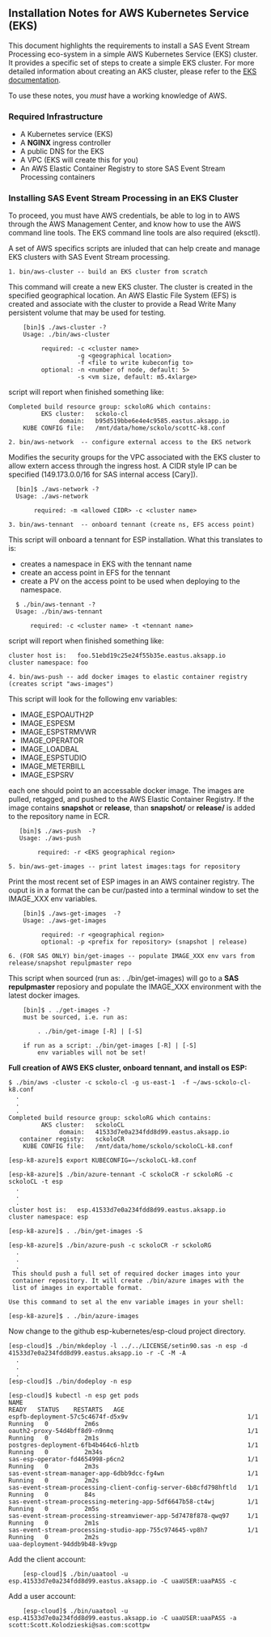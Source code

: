 ## Installation Notes for AWS Kubernetes Service (EKS)

This document highlights the requirements to
install a SAS Event Stream Processing eco-system in a simple AWS Kubernetes Service (EKS) cluster.  It provides a specific set of steps to create
a simple EKS cluster.
For more detailed information about creating an AKS cluster, please refer to the [EKS documentation](https://console.aws.amazon.com/eks/).

To use these notes, you _must_ have a working knowledge of AWS.

### Required Infrastructure
* A Kubernetes service (EKS) 
* A **NGINX** ingress controller
* A public DNS for the EKS
* A VPC (EKS will create this for you)
* An AWS Elastic Container Registry to store SAS Event Stream Processing containers


### Installing SAS Event Stream Processing in an EKS Cluster
To proceed, you must have AWS credentials, be able to
log in to AWS through the AWS Management Center, and know
how to use the AWS command line tools. The EKS command line tools
are also required (eksctl).

A set of AWS specifics scripts are inluded that can help create and
manage EKS clusters with SAS Event Stream processing.

```1. bin/aws-cluster -- build an EKS cluster from scratch```

This command will create a new EKS cluster. The cluster is created in
the specified geographical location. An AWS Elastic File System (EFS)
is created and associate with the cluster to provide a Read Write Many
persistent volume that may be used for testing.

```
    [bin]$ ./aws-cluster -?
    Usage: ./bin/aws-cluster

         required: -c <cluster name>
                   -g <geographical location>
                   -f <file to write kubeconfig to>
         optional: -n <number of node, default: 5>
                   -s <vm size, default: m5.4xlarge>
```
script will report when finished something like:
```
Completed build resource group: sckoloRG which contains:
         EKS cluster:   sckolo-cl
              domain:   b95d519bbe6e4e4c9585.eastus.aksapp.io
    KUBE CONFIG file:   /mnt/data/home/sckolo/scottC-k8.conf
```

```2. bin/aws-network  -- configure external access to the EKS network```

Modifies the security groups for the VPC associated with the EKS
cluster to allow extern access through the ingress host. A CIDR style
IP can be specified (149.173.0.0/16 for SAS internal access [Cary]).

```
  [bin]$ ./aws-network -?
  Usage: ./aws-network

       required: -m <allowed CIDR> -c <cluster name>
```


```3. bin/aws-tennant  -- onboard tennant (create ns, EFS access point)```

This script will onboard a tennant for ESP installation. What this translates to is:

- creates a namespace in EKS with the tennant name
- create an access point in EFS for the tennant
- create a PV on the access point to be used when deploying to the namespace.

```
  $ ./bin/aws-tennant -?
  Usage: ./bin/aws-tennant

      required: -c <cluster name> -t <tennant name>
```
script will report when finished something like:
```
cluster host is:   foo.51ebd19c25e24f55b35e.eastus.aksapp.io
cluster namespace: foo
```

```4. bin/aws-push -- add docker images to elastic container registry (creates script "aws-images")```

This script will look for the following env variables:
- IMAGE_ESPOAUTH2P
- IMAGE_ESPESM
- IMAGE_ESPSTRMVWR
- IMAGE_OPERATOR
- IMAGE_LOADBAL
- IMAGE_ESPSTUDIO
- IMAGE_METERBILL
- IMAGE_ESPSRV

each one should point to an accessable docker image. The images are pulled, retagged, and pushed to the AWS Elastic Container Registry. If the image contains **snapshot** or **release**, than **snapshot/** or **release/** is added to the repository name in ECR.

```
   [bin]$ ./aws-push  -?
   Usage: ./aws-push

        required: -r <EKS geographical region>

```

```5. bin/aws-get-images -- print latest images:tags for repository```

Print the most recent set of ESP images in an AWS container registry. The ouput is in a format the can be cur/pasted into a terminal window to set the IMAGE_XXX env variables. 

```
    [bin]$ ./aws-get-images  -?
    Usage: ./aws-get-images

         required: -r <geographical region>
         optional: -p <prefix for repository> (snapshot | release)
```

```6. (FOR SAS ONLY) bin/get-images -- populate IMAGE_XXX env vars from release/snapshot repulpmaster repo```

This script when sourced (run as: . ./bin/get-images) will go to a **SAS repulpmaster** reposiory and populate the IMAGE_XXX environment with the latest docker images. 
 
```
    [bin]$ . ./get-images -?
    must be sourced, i.e. run as:

        . ./bin/get-image [-R] | [-S]

    if run as a script: ./bin/get-images [-R] | [-S]
        env variables will not be set!
```
**Full creation of AWS EKS cluster, onboard tennant, and install os ESP:**

```
$ ./bin/aws -cluster -c sckolo-cl -g us-east-1  -f ~/aws-sckolo-cl-k8.conf
  .
  .
  .
Completed build resource group: sckoloRG which contains:
         AKS cluster:   sckoloCL
              domain:   41533d7e0a234fdd8d99.eastus.aksapp.io
   container registy:   sckoloCR
    KUBE CONFIG file:   /mnt/data/home/sckolo/sckoloCL-k8.conf
```
```
[esp-k8-azure]$ export KUBECONFIG=~/sckoloCL-k8.conf
```
```
[esp-k8-azure]$ ./bin/azure-tennant -C sckoloCR -r sckoloRG -c sckoloCL -t esp
  .
  .
  .
cluster host is:   esp.41533d7e0a234fdd8d99.eastus.aksapp.io
cluster namespace: esp
```
```
[esp-k8-azure]$ . ./bin/get-images -S
```
```
[esp-k8-azure]$ ./bin/azure-push -c sckoloCR -r sckoloRG
  .
  .
  .
 This should push a full set of required docker images into your
 container repository. It will create ./bin/azure images with the
 list of images in exportable format.

Use this command to set al the env variable images in your shell:

[esp-k8-azure]$ . ./bin/azure-images
```
Now change to the github esp-kubernetes/esp-cloud project directory.
```
[esp-cloud]$ ./bin/mkdeploy -l ../../LICENSE/setin90.sas -n esp -d 41533d7e0a234fdd8d99.eastus.aksapp.io -r -C -M -A
  .
  .
  .
[esp-cloud]$ ./bin/dodeploy -n esp

[esp-cloud]$ kubectl -n esp get pods
NAME                                                              READY   STATUS    RESTARTS   AGE
espfb-deployment-57c5c4674f-d5x9v                                 1/1     Running   0          2m6s
oauth2-proxy-54d4bff8d9-n9nmq                                     1/1     Running   0          2m1s
postgres-deployment-6fb4b464c6-hlztb                              1/1     Running   0          2m34s
sas-esp-operator-fd4654998-p6cn2                                  1/1     Running   0          2m3s
sas-event-stream-manager-app-6dbb9dcc-fg4wn                       1/1     Running   0          2m2s
sas-event-stream-processing-client-config-server-6b8cfd798hftld   1/1     Running   0          84s
sas-event-stream-processing-metering-app-5df6647b58-ct4wj         1/1     Running   0          2m5s
sas-event-stream-processing-streamviewer-app-5d7478f878-qwq97     1/1     Running   0          2m1s
sas-event-stream-processing-studio-app-755c974645-vp8h7           1/1     Running   0          2m2s
uaa-deployment-94ddb9b48-k9vgp
```

Add the client account:
```
    [esp-cloud]$ ./bin/uaatool -u esp.41533d7e0a234fdd8d99.eastus.aksapp.io -C uaaUSER:uaaPASS -c
```
Add a user account:
```
    [esp-cloud]$ ./bin/uaatool -u esp.41533d7e0a234fdd8d99.eastus.aksapp.io -C uaaUSER:uaaPASS -a scott:Scott.Kolodzieski@sas.com:scottpw
```
